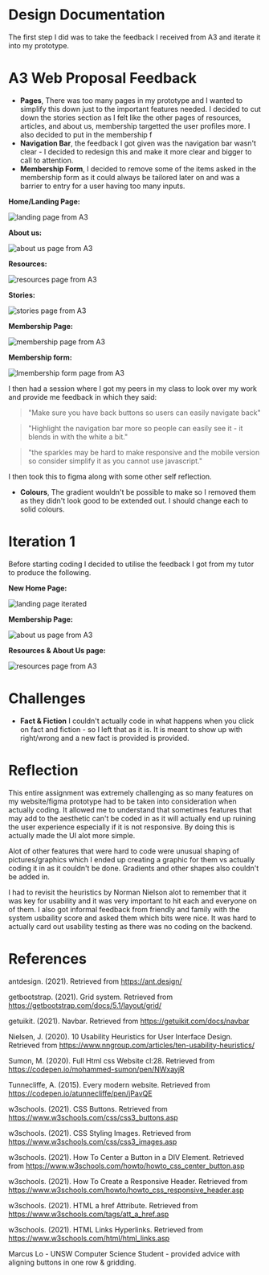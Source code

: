 # Design Documentation

The first step I did was to take the feedback I received from A3 and iterate it into my prototype.

# A3 Web Proposal Feedback
  * __Pages__, There was too many pages in my prototype and I wanted to simplify this down just to the important features needed. I decided to cut down the stories section as I felt like the other pages of resources, articles, and about us, membership targetted the user profiles more. I also decided to put in the membership f
  * __Navigation Bar__, the feedback I got given was the navigation bar wasn't clear - I decided to redesign this and make it more clear and bigger to call to attention.
  * __Membership Form__, I decided to remove some of the items asked in the membership form as it could always be tailored later on and was a barrier to entry for a user having too many inputs. 


**Home/Landing Page:**

![landing page from A3](images/docs/homepage.jpg)

**About us:**

![about us page from A3](images/docs/aboutus.jpg)

**Resources:**

![resources page from A3](images/docs/resources.jpg)

**Stories:**

![stories page from A3](images/docs/stories.jpg)

**Membership Page:**

![membership page from A3](images/docs/membership.jpg)

**Membership form:**

![lmembership form page from A3](images/docs/membershipform.jpg)

I then had a session where I got my peers in my class to look over my work and provide me feedback in which they said:
> "Make sure you have back buttons so users can easily navigate back"

> "Highlight the navigation bar more so people can easily see it - it blends in with the white a bit."

> "the sparkles may be hard to make responsive and the mobile version so consider simplify it as you cannot use javascript."

I then took this to figma along with some other self reflection. 
  * __Colours__, The gradient wouldn't be possible to make so I removed them as they didn't look good to be extended out. I should change each to solid colours. 


# Iteration 1
Before starting coding I decided to utilise the feedback I got from my tutor to produce the following. 

**New Home Page:**

![landing page iterated](images/docs/newhome.jpg)

**Membership Page:**

![about us page from A3](images/docs/newmembership.jpg)

**Resources & About Us page:**

![resources page from A3](images/docs/resourcesaboutus.jpg)

# Challenges
* __Fact & Fiction__ I couldn't actually code in what happens when you click on fact and fiction - so I left that as it is. It is meant to show up with right/wrong and a new fact is provided is provided. 

# Reflection
This entire assignment was extremely challenging as so many features on  my website/figma prototype had to be taken into consideration when actually coding. It allowed me to understand that sometimes features that may add to the aesthetic can't  be coded in as it will actually end up ruining the user experience especially if it is not responsive. By doing this is actually made the UI alot more simple. 

Alot of other features that were hard to code were unusual shaping of pictures/graphics which I ended up creating a graphic for them vs actually coding it in as it couldn't be done. Gradients and other shapes also couldn't be added in. 

I had to revisit the heuristics by Norman Nielson alot to remember that it was key for usability and it was very important to hit each and everyone on of them. I also got informal feedback from friendly and family with the system usbaility score and asked them which bits were nice. It was hard to actually card out usability testing as there was no coding on the backend.


# References
antdesign. (2021). Retrieved from https://ant.design/

getbootstrap. (2021). Grid system. Retrieved from https://getbootstrap.com/docs/5.1/layout/grid/

getuikit. (2021). Navbar. Retrieved from https://getuikit.com/docs/navbar

Nielsen, J. (2020). 10 Usability Heuristics for User Interface Design. Retrieved from https://www.nngroup.com/articles/ten-usability-heuristics/

Sumon, M. (2020). Full Html css Website cl:28. Retrieved from https://codepen.io/mohammed-sumon/pen/NWxayjR

Tunnecliffe, A. (2015). Every modern website. Retrieved from https://codepen.io/atunnecliffe/pen/jPavQE

w3schools. (2021). CSS Buttons. Retrieved from https://www.w3schools.com/css/css3_buttons.asp

w3schools. (2021). CSS Styling Images. Retrieved from https://www.w3schools.com/css/css3_images.asp

w3schools. (2021). How To Center a Button in a DIV Element. Retrieved from https://www.w3schools.com/howto/howto_css_center_button.asp 

w3schools. (2021). How To Create a Responsive Header. Retrieved from https://www.w3schools.com/howto/howto_css_responsive_header.asp 

w3schools. (2021). HTML a href Attribute. Retrieved from https://www.w3schools.com/tags/att_a_href.asp

w3schools. (2021). HTML Links Hyperlinks. Retrieved from https://www.w3schools.com/html/html_links.asp 

Marcus Lo - UNSW Computer Science Student - provided advice with aligning buttons in one row & gridding. 